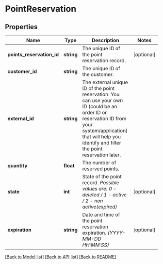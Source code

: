 # PointReservation

## Properties
Name | Type | Description | Notes
------------ | ------------- | ------------- | -------------
**points_reservation_id** | **string** | The unique ID of the point reservation record. | [optional] 
**customer_id** | **string** | The unique ID of the customer. | 
**external_id** | **string** | The external unique ID of the point reservation. You can use your own ID (could be an order ID or reservation ID from your system/application) that will help you identify and filter the point reservation later. | 
**quantity** | **float** | The number of reserved points. | 
**state** | **int** | State of the point record. *Possible values are: 0 - deleted / 1 - active / 2 - non active(expired)* | [optional] 
**expiration** | **string** | Date and time of the point reservation expiration. *(YYYY-MM-DD HH:MM:SS)* | [optional] 

[[Back to Model list]](../../README.md#documentation-for-models) [[Back to API list]](../../README.md#documentation-for-api-endpoints) [[Back to README]](../../README.md)

